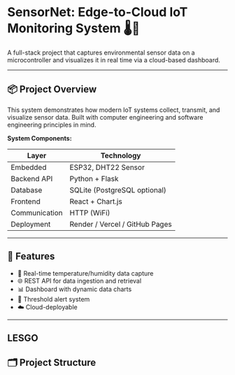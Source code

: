 # SensorNet: Edge-to-Cloud IoT Monitoring System 🌡️📡

A full-stack project that captures environmental sensor data on a microcontroller and visualizes it in real time via a cloud-based dashboard.

---

## 📦 Project Overview

This system demonstrates how modern IoT systems collect, transmit, and visualize sensor data. Built with computer engineering and software engineering principles in mind.

**System Components:**

| Layer        | Technology            |
|--------------|------------------------|
| Embedded     | ESP32, DHT22 Sensor    |
| Backend API  | Python + Flask         |
| Database     | SQLite (PostgreSQL optional) |
| Frontend     | React + Chart.js       |
| Communication| HTTP (WiFi)            |
| Deployment   | Render / Vercel / GitHub Pages |

---

## 🚀 Features

- 📡 Real-time temperature/humidity data capture
- 🌐 REST API for data ingestion and retrieval
- 📊 Dashboard with dynamic data charts
- 🔔 Threshold alert system
- ☁️ Cloud-deployable

---
## LESGO ##
## 🗂️ Project Structure
